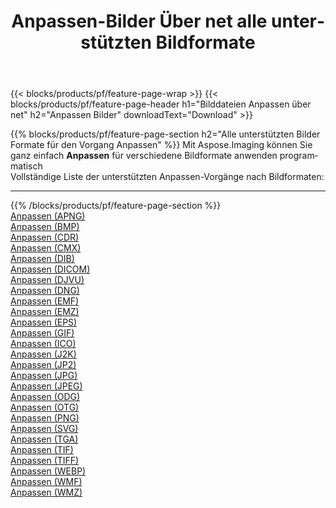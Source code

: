 ﻿---
title: Anpassen-Bilder Über net alle unterstützten Bildformate 
weight: 3920
url: /de/net/adjust 
lang: de
langdirlevel: 2
locales: zh-hans,ja,it,ru,de,es,fr,nl,id,lt,pl,pt,vi,tr,ko,zh-hant,ar,hi,th,sv,cs,uk,he
description: Mit Aspose.Imaging können Sie ganz einfach Anpassen Bilder über net
---

{{< blocks/products/pf/feature-page-wrap >}}
{{< blocks/products/pf/feature-page-header h1="Bilddateien Anpassen über net" h2="Anpassen Bilder" downloadText="Download" >}}


{{% blocks/products/pf/feature-page-section  h2="Alle unterstützten Bilder Formate für den Vorgang Anpassen" %}}
Mit Aspose.Imaging können Sie ganz einfach **Anpassen** für verschiedene Bildformate anwenden programmatisch
<br/>
Vollständige Liste der unterstützten Anpassen-Vorgänge nach Bildformaten:
<hr/>
{{% /blocks/products/pf/feature-page-section %}}
<div class="container-fluid productfamilypage bg-gray">
    <div class="convertypes bg-gray agp-content section">
        <div class="container">
		<div class="row other-converters">
		    <div class='col-md-2 other-converter remove-lp remove-rp'><a href="/imaging/de/net/adjust/apng" >Anpassen (APNG)</a></div><div class='col-md-2 other-converter remove-lp remove-rp'><a href="/imaging/de/net/adjust/bmp" >Anpassen (BMP)</a></div><div class='col-md-2 other-converter remove-lp remove-rp'><a href="/imaging/de/net/adjust/cdr" >Anpassen (CDR)</a></div><div class='col-md-2 other-converter remove-lp remove-rp'><a href="/imaging/de/net/adjust/cmx" >Anpassen (CMX)</a></div><div class='col-md-2 other-converter remove-lp remove-rp'><a href="/imaging/de/net/adjust/dib" >Anpassen (DIB)</a></div><div class='col-md-2 other-converter remove-lp remove-rp'><a href="/imaging/de/net/adjust/dicom" >Anpassen (DICOM)</a></div><div class='col-md-2 other-converter remove-lp remove-rp'><a href="/imaging/de/net/adjust/djvu" >Anpassen (DJVU)</a></div><div class='col-md-2 other-converter remove-lp remove-rp'><a href="/imaging/de/net/adjust/dng" >Anpassen (DNG)</a></div><div class='col-md-2 other-converter remove-lp remove-rp'><a href="/imaging/de/net/adjust/emf" >Anpassen (EMF)</a></div><div class='col-md-2 other-converter remove-lp remove-rp'><a href="/imaging/de/net/adjust/emz" >Anpassen (EMZ)</a></div><div class='col-md-2 other-converter remove-lp remove-rp'><a href="/imaging/de/net/adjust/eps" >Anpassen (EPS)</a></div><div class='col-md-2 other-converter remove-lp remove-rp'><a href="/imaging/de/net/adjust/gif" >Anpassen (GIF)</a></div><div class='col-md-2 other-converter remove-lp remove-rp'><a href="/imaging/de/net/adjust/ico" >Anpassen (ICO)</a></div><div class='col-md-2 other-converter remove-lp remove-rp'><a href="/imaging/de/net/adjust/j2k" >Anpassen (J2K)</a></div><div class='col-md-2 other-converter remove-lp remove-rp'><a href="/imaging/de/net/adjust/jp2" >Anpassen (JP2)</a></div><div class='col-md-2 other-converter remove-lp remove-rp'><a href="/imaging/de/net/adjust/jpg" >Anpassen (JPG)</a></div><div class='col-md-2 other-converter remove-lp remove-rp'><a href="/imaging/de/net/adjust/jpeg" >Anpassen (JPEG)</a></div><div class='col-md-2 other-converter remove-lp remove-rp'><a href="/imaging/de/net/adjust/odg" >Anpassen (ODG)</a></div><div class='col-md-2 other-converter remove-lp remove-rp'><a href="/imaging/de/net/adjust/otg" >Anpassen (OTG)</a></div><div class='col-md-2 other-converter remove-lp remove-rp'><a href="/imaging/de/net/adjust/png" >Anpassen (PNG)</a></div><div class='col-md-2 other-converter remove-lp remove-rp'><a href="/imaging/de/net/adjust/svg" >Anpassen (SVG)</a></div><div class='col-md-2 other-converter remove-lp remove-rp'><a href="/imaging/de/net/adjust/tga" >Anpassen (TGA)</a></div><div class='col-md-2 other-converter remove-lp remove-rp'><a href="/imaging/de/net/adjust/tif" >Anpassen (TIF)</a></div><div class='col-md-2 other-converter remove-lp remove-rp'><a href="/imaging/de/net/adjust/tiff" >Anpassen (TIFF)</a></div><div class='col-md-2 other-converter remove-lp remove-rp'><a href="/imaging/de/net/adjust/webp" >Anpassen (WEBP)</a></div><div class='col-md-2 other-converter remove-lp remove-rp'><a href="/imaging/de/net/adjust/wmf" >Anpassen (WMF)</a></div><div class='col-md-2 other-converter remove-lp remove-rp'><a href="/imaging/de/net/adjust/wmz" >Anpassen (WMZ)</a></div>
                </div>
        </div>
    </div>
</div>
<br/>


